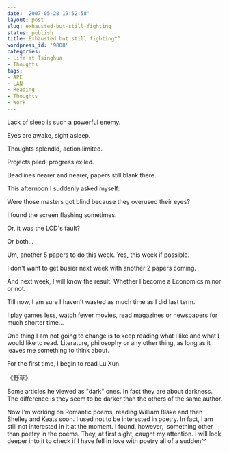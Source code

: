 ```yaml
---
date: '2007-05-28 19:52:58'
layout: post
slug: exhausted-but-still-fighting
status: publish
title: Exhausted but still fighting^^
wordpress_id: '9808'
categories:
- Life at Tsinghua
- Thoughts
tags:
- APE
- LAN
- Reading
- Thoughts
- Work
---
```


Lack of sleep is such a powerful enemy.  

Eyes are awake, sight asleep.  

Thoughts splendid, action limited.  

Projects piled, progress exiled.  

Deadlines nearer and nearer, papers still blank there.  
  
This afternoon I suddenly asked myself:  

Were those masters got blind because they overused their eyes?  

I found the screen flashing sometimes.  

Or, it was the LCD's fault?  

Or both...  
  
Um, another 5 papers to do this week. Yes, this week if possible.  

I don't want to get busier next week with another 2 papers coming.  
  
And next week, I will know the result. Whether I become a Economics minor or not.  
  
Till now, I am sure I haven't wasted as much time as I did last term.  

I play games less, watch fewer movies, read magazines or newspapers for much shorter time...  

One thing I am not going to change is to keep reading what I like and what I would like to read. Literature, philosophy or any other thing, as long as it leaves me something to think about.  
  
For the first time, I begin to read Lu Xun.   

《野草》  

Some articles he viewed as "dark" ones. In fact they are about darkness. The difference is they seem to be darker than the others of the same author.  
  
Now I'm working on Romantic poems, reading William Blake and then Shelley and Keats soon. I used not to be interested in poetry. In fact, I am still not interested in it at the moment. I found, however,  something other than poetry in the poems. They, at first sight, caught my attention. I will look deeper into it to check if I have fell in love with poetry all of a sudden^^  
